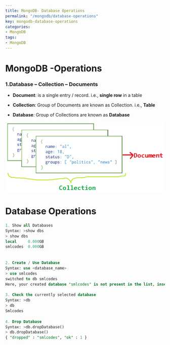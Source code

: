 ```yaml
---
title: MongoDB- Database Operations
permalink: "/mongodb/database-operations"
key: mongodb-database-operations
categories:
- MongoDB
tags:
- MongoDB
---
```


MongoDB -Operations
====================

### 1.Database – Collection – Documents

-   **Document**: is a single entry / record. i.e., **single row** in a table

-   **Collection**: Group of Documents are known as Collection. i.e., **Table**

-   **Database**: Group of Collections are known as **Database**

![](media/06f42224e3103b488156acd44930704a.png)


Database Operations
=====================
```sql
1. Show all Databases
Syntax: >show dbs
> show dbs
local     0.000GB
smlcodes  0.000GB


2. Create / Use Database
Syntax: use <database_name>
> use smlcodes
switched to db smlcodes
Here, your created database "smlcodes" is not present in the list, insert at least one document into it to display database

3. Check the currently selected database
Syntax: >db
> db
Smlcodes

4. Drop Database
Syntax: >db.dropDatabase()  
> db.dropDatabase()
{ "dropped" : "smlcodes", "ok" : 1 }
```
